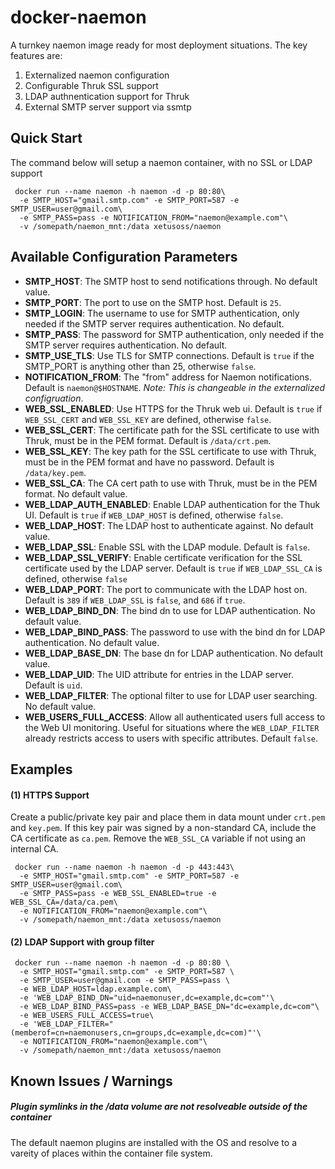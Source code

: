 # docker-naemon

A turnkey naemon image ready for most deployment situations. The key features are:

1. Externalized naemon configuration
2. Configurable Thruk SSL support
3. LDAP authnentication support for Thruk
4. External SMTP server support via ssmtp

## Quick Start

The command below will setup a naemon container, with no SSL or LDAP support

```
 docker run --name naemon -h naemon -d -p 80:80\
  -e SMTP_HOST="gmail.smtp.com" -e SMTP_PORT=587 -e SMTP_USER=user@gmail.com\
  -e SMTP_PASS=pass -e NOTIFICATION_FROM="naemon@example.com"\
  -v /somepath/naemon_mnt:/data xetusoss/naemon
```

## Available Configuration Parameters

* __SMTP_HOST__: The SMTP host to send notifications through. No default value.
* __SMTP_PORT__: The port to use on the SMTP host. Default is `25`.
* __SMTP_LOGIN__: The username to use for SMTP authentication, only needed if the SMTP server requires authentication. No default.
* __SMTP_PASS__: The password for SMTP authentication, only needed if the SMTP server requires authentication. No default.
* __SMTP_USE_TLS__: Use TLS for SMTP connections. Default is `true` if the SMTP_PORT is anything other than 25, otherwise `false`.
* __NOTIFICATION_FROM__: The "from" address for Naemon notifications. Default is `naemon@$HOSTNAME`. _Note: This is changeable in the externalized configruation_.
* __WEB_SSL_ENABLED__: Use HTTPS for the Thruk web ui. Default is `true` if `WEB_SSL_CERT` and `WEB_SSL_KEY` are defined, otherwise `false`.
* __WEB_SSL_CERT__: The certificate path for the SSL certificate to use with Thruk, must be in the PEM format. Default is `/data/crt.pem`.
* __WEB_SSL_KEY__: The key path for the SSL certificate to use with Thruk, must be in the PEM format and have no password. Default is `/data/key.pem`.
* __WEB_SSL_CA__: The CA cert path to use with Thruk, must be in the PEM format. No default value.
* __WEB_LDAP_AUTH_ENABLED__: Enable LDAP authentication for the Thuk UI. Default is `true` if `WEB_LDAP_HOST` is defined, otherwise `false`.
* __WEB_LDAP_HOST__: The LDAP host to authenticate against. No default value.
* __WEB_LDAP_SSL__: Enable SSL with the LDAP module. Default is `false`.
* __WEB_LDAP_SSL_VERIFY__: Enable certificate verification for the SSL certificate used by the LDAP server. Default is `true` if `WEB_LDAP_SSL_CA` is defined, otherwise `false`
* __WEB_LDAP_PORT__: The port to communicate with the LDAP host on. Default is `389` if `WEB_LDAP_SSL` is `false`, and `686` if `true`.
* __WEB_LDAP_BIND_DN__: The bind dn to use for LDAP authentication. No default value.
* __WEB_LDAP_BIND_PASS__: The password to use with the bind dn for LDAP authentication. No default value.
* __WEB_LDAP_BASE_DN__: The base dn for LDAP authentication. No default value.
* __WEB_LDAP_UID__: The UID attribute for entries in the LDAP server. Default is `uid`.
* __WEB_LDAP_FILTER__: The optional filter to use for LDAP user searching. No default value.
* __WEB_USERS_FULL_ACCESS__: Allow all authenticated users full access to the Web UI monitoring. Useful for situations where the `WEB_LDAP_FILTER` already restricts access to users with specific attributes. Default `false`.

## Examples

#### (1) HTTPS Support

Create a public/private key pair and place them in data mount under `crt.pem` and `key.pem`. If this key pair was signed by a non-standard CA, include the CA certificate as `ca.pem`. Remove the `WEB_SSL_CA` variable if not using an internal CA.

```
 docker run --name naemon -h naemon -d -p 443:443\
  -e SMTP_HOST="gmail.smtp.com" -e SMTP_PORT=587 -e SMTP_USER=user@gmail.com\
  -e SMTP_PASS=pass -e WEB_SSL_ENABLED=true -e WEB_SSL_CA=/data/ca.pem\
  -e NOTIFICATION_FROM="naemon@example.com"\
  -v /somepath/naemon_mnt:/data xetusoss/naemon
```

#### (2) LDAP Support with group filter
```
 docker run --name naemon -h naemon -d -p 80:80 \
  -e SMTP_HOST="gmail.smtp.com" -e SMTP_PORT=587 \
  -e SMTP_USER=user@gmail.com -e SMTP_PASS=pass \
  -e WEB_LDAP_HOST=ldap.example.com\
  -e 'WEB_LDAP_BIND_DN="uid=naemonuser,dc=example,dc=com"'\
  -e WEB_LDAP_BIND_PASS=pass -e WEB_LDAP_BASE_DN="dc=example,dc=com"\
  -e WEB_USERS_FULL_ACCESS=true\
  -e 'WEB_LDAP_FILTER="(memberof=cn=naemonusers,cn=groups,dc=example,dc=com)"'\
  -e NOTIFICATION_FROM="naemon@example.com"\
  -v /somepath/naemon_mnt:/data xetusoss/naemon
```
 


## Known Issues / Warnings

##### Plugin symlinks in the /data volume are not resolveable outside of the container

The default naemon plugins are installed with the OS and resolve to a vareity of places within the container file system. 